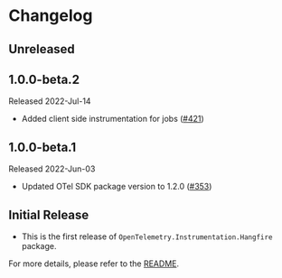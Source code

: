 # Changelog

## Unreleased

## 1.0.0-beta.2

Released 2022-Jul-14

* Added client side instrumentation for jobs ([#421](https://github.com/open-telemetry/opentelemetry-dotnet-contrib/pull/421))

## 1.0.0-beta.1

Released 2022-Jun-03

* Updated OTel SDK package version to 1.2.0 ([#353](https://github.com/open-telemetry/opentelemetry-dotnet-contrib/pull/353))

## Initial Release

* This is the first release of `OpenTelemetry.Instrumentation.Hangfire` package.

For more details, please refer to the [README](README.md).
